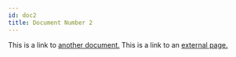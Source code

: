 ```yaml
---
id: doc2
title: Document Number 2
---
```


This is a link to [another document.](doc2.md) This is a link to an [external page.](http://www.example.com/)
